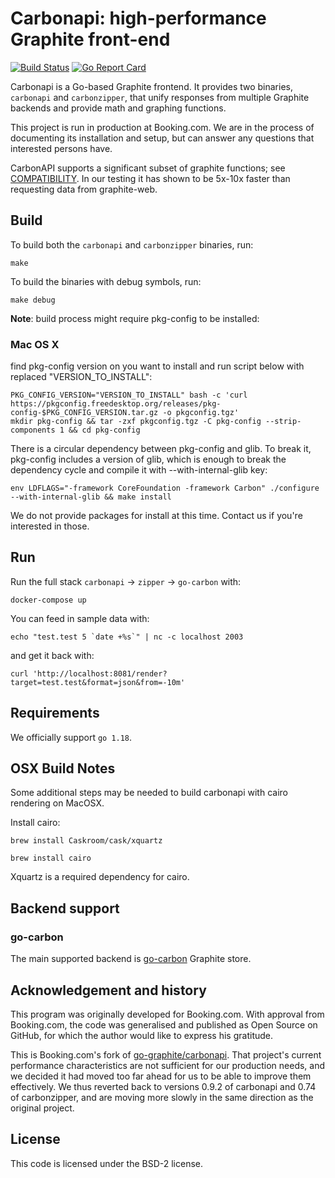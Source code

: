 # Carbonapi: high-performance Graphite front-end

[![Build Status](https://travis-ci.com/bookingcom/carbonapi.svg?branch=master)](https://travis-ci.com/bookingcom/carbonapi)
[![Go Report Card](https://goreportcard.com/badge/github.com/bookingcom/carbonapi)](https://goreportcard.com/report/github.com/bookingcom/carbonapi)

Carbonapi is a Go-based Graphite frontend. It provides two binaries,
`carbonapi` and `carbonzipper`, that unify responses from multiple Graphite
backends and provide math and graphing functions.

This project is run in production at Booking.com. We are in the process of
documenting its installation and setup, but can answer any questions that
interested persons have.

CarbonAPI supports a significant subset of graphite functions; see
[COMPATIBILITY](COMPATIBILITY.md). In our testing it has shown to be 5x-10x
faster than requesting data from graphite-web.

## Build

To build both the `carbonapi` and `carbonzipper` binaries, run:

```
make
```

To build the binaries with debug symbols, run:

```
make debug
```

**Note**: build process might require pkg-config to be installed:

### Mac OS X

find pkg-config version on you want to install and run script below with replaced "VERSION_TO_INSTALL":
```
PKG_CONFIG_VERSION="VERSION_TO_INSTALL" bash -c 'curl https://pkgconfig.freedesktop.org/releases/pkg-config-$PKG_CONFIG_VERSION.tar.gz -o pkgconfig.tgz'
mkdir pkg-config && tar -zxf pkgconfig.tgz -C pkg-config --strip-components 1 && cd pkg-config
```
There is a circular dependency between pkg-config and glib. To break it, pkg-config includes a version of glib, which is enough to break the dependency cycle and compile it with  --with-internal-glib key:

```
env LDFLAGS="-framework CoreFoundation -framework Carbon" ./configure --with-internal-glib && make install
```

We do not provide packages for install at this time. Contact us if you're
interested in those.

## Run

Run the full stack `carbonapi` -> `zipper` -> `go-carbon` with:

```
docker-compose up
```

You can feed in sample data with:

```
echo "test.test 5 `date +%s`" | nc -c localhost 2003
```

and get it back with:

```
curl 'http://localhost:8081/render?target=test.test&format=json&from=-10m'
```

## Requirements

We officially support `go 1.18`.

## OSX Build Notes

Some additional steps may be needed to build carbonapi with cairo rendering on
MacOSX.

Install cairo:

```
brew install Caskroom/cask/xquartz

brew install cairo
```

Xquartz is a required dependency for cairo.

## Backend support

### go-carbon

The main supported backend is [go-carbon](https://github.com/go-graphite/go-carbon) Graphite store.

## Acknowledgement and history

This program was originally developed for Booking.com. With approval
from Booking.com, the code was generalised and published as Open Source
on GitHub, for which the author would like to express his gratitude.

This is Booking.com's fork of
[go-graphite/carbonapi](https://github.com/go-graphite/carbonapi).
That project's current performance characteristics are not sufficient for our
production needs, and we decided it had moved too far ahead for us to be able
to improve them effectively. We thus reverted back to versions 0.9.2 of
carbonapi and 0.74 of carbonzipper, and are moving more slowly in the same
direction as the original project.


## License

This code is licensed under the BSD-2 license.
